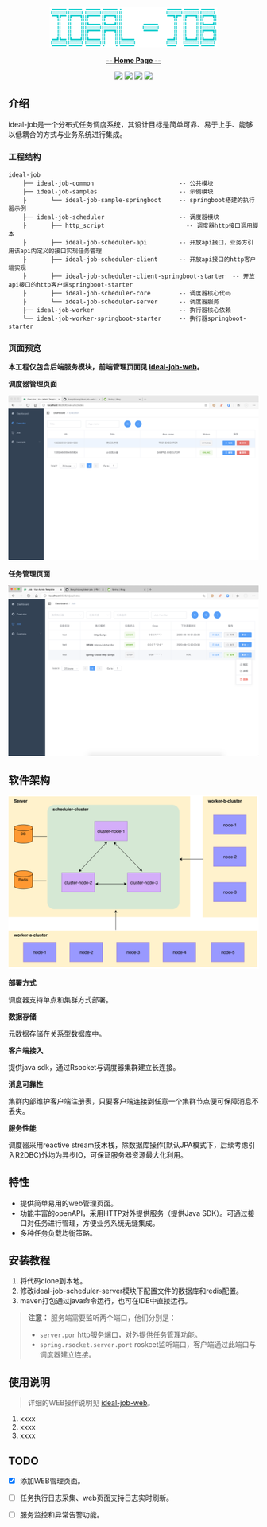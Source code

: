 <p align="center"><img src="assets/image-logo.png" alt="logo" style="zoom:33%;" /></p>

<p align="center"><a href="https://github.com/Songzhizong/ideal-job/"><strong>-- Home Page --</strong></a></p>

<p align="center">
    <img src="https://img.shields.io/badge/License-GPL%203.0-blue.svg?longCache=true&style=flat-square">
    <img src="https://img.shields.io/badge/Spring%20Boot-2.3.3-yellow.svg?style=flat-square">
    <img
        src="https://img.shields.io/badge/Project%20Reactor-Dysprosium%20SR11-orange.svg?longCache=true&style=flat-square">
    <img src="https://img.shields.io/badge/RSocket-1.0.2-brightgreen.svg?longCache=true&style=flat-square">
</p>

## 介绍

ideal-job是一个分布式任务调度系统，其设计目标是简单可靠、易于上手、能够以低耦合的方式与业务系统进行集成。

### 工程结构

```
ideal-job
    ├── ideal-job-common               	        -- 公共模块
    ├── ideal-job-samples                       -- 示例模块
    ├       └── ideal-job-sample-springboot     -- springboot搭建的执行器示例
    ├── ideal-job-scheduler            	        -- 调度器模块
    ├       ├── http_script           		      -- 调度器http接口调用脚本
    ├       ├── ideal-job-scheduler-api         -- 开放api接口，业务方引用该api内定义的接口实现任务管理
    ├       ├── ideal-job-scheduler-client      -- 开放api接口的http客户端实现
    ├       ├── ideal-job-scheduler-client-springboot-starter  -- 开放api接口的http客户端springboot-starter
    ├       ├── ideal-job-scheduler-core        -- 调度器核心代码
    ├       └── ideal-job-scheduler-server      -- 调度器服务
    ├── ideal-job-worker                        -- 执行器核心依赖
    └── ideal-job-worker-springboot-starter     -- 执行器springboot-starter
```



### 页面预览

**本工程仅包含后端服务模块，前端管理页面见 [ideal-job-web](https://github.com/Songzhizong/ideal-job-web)。**

**调度器管理页面**

![调度器管理](assets/image-executor-page.png)

**任务管理页面**

![image-20200914230613306](assets/image-job-page.png)



## 软件架构

![architecture-diagram](assets/image-architecture-diagram.png)

**部署方式**

调度器支持单点和集群方式部署。

**数据存储**

元数据存储在关系型数据库中。

**客户端接入**

提供java sdk，通过Rsocket与调度器集群建立长连接。

**消息可靠性**

集群内部维护客户端注册表，只要客户端连接到任意一个集群节点便可保障消息不丢失。

**服务性能**

调度器采用reactive stream技术栈，除数据库操作(默认JPA模式下，后续考虑引入R2DBC)外均为异步IO，可保证服务器资源最大化利用。

## 特性

- 提供简单易用的web管理页面。
- 功能丰富的openAPI，采用HTTP对外提供服务（提供Java SDK）。可通过接口对任务进行管理，方便业务系统无缝集成。
- 多种任务负载均衡策略。

## 安装教程

1.  将代码clone到本地。
2.  修改ideal-job-scheduler-server模块下配置文件的数据库和redis配置。
3.  maven打包通过java命令运行，也可在IDE中直接运行。

> **注意：** 服务端需要监听两个端口，他们分别是：
>
> - `server.por`  http服务端口，对外提供任务管理功能。
> - `spring.rsocket.server.port`  roskcet监听端口，客户端通过此端口与调度器建立连接。

## 使用说明

> 详细的WEB操作说明见 [ideal-job-web](https://github.com/Songzhizong/ideal-job-web)。

1.  xxxx
2.  xxxx
3.  xxxx

## TODO

- [x] 添加WEB管理页面。
- [ ] 任务执行日志采集、web页面支持日志实时刷新。
- [ ] 服务监控和异常告警功能。

